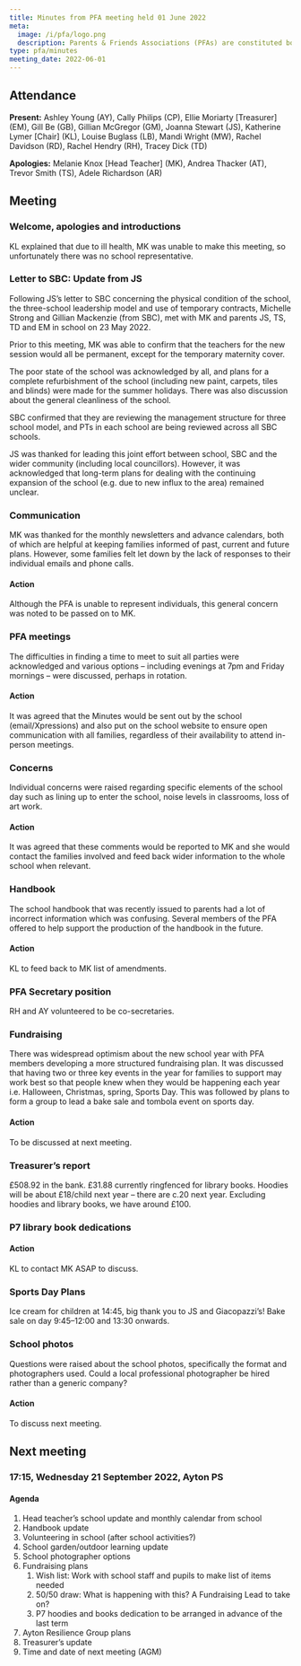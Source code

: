 ```yaml
---
title: Minutes from PFA meeting held 01 June 2022
meta:
  image: /i/pfa/logo.png
  description: Parents & Friends Associations (PFAs) are constituted bodies, which support the school and the broader community. They are independent from the school and the local authority.
type: pfa/minutes
meeting_date: 2022-06-01
---
```


## Attendance

**Present:** Ashley Young (AY), Cally Philips (CP), Ellie Moriarty [Treasurer] (EM), Gill Be (GB), Gillian McGregor (GM), Joanna Stewart (JS), Katherine Lymer [Chair] (KL), Louise Buglass (LB), Mandi Wright (MW), Rachel Davidson (RD), Rachel Hendry (RH), Tracey Dick (TD)

**Apologies:** Melanie Knox [Head Teacher] (MK), Andrea Thacker (AT), Trevor Smith (TS), Adele Richardson (AR)

## Meeting

### Welcome, apologies and introductions

KL explained that due to ill health, MK was unable to make this meeting, so unfortunately there was no school representative.

### Letter to SBC: Update from JS

Following JS’s letter to SBC concerning the physical condition of the school, the three-school leadership model and use of temporary contracts, Michelle Strong and Gillian Mackenzie (from SBC), met with MK and parents JS, TS, TD and EM in school on 23 May 2022.

Prior to this meeting, MK was able to confirm that the teachers for the new session would all be permanent, except for the temporary maternity cover.

The poor state of the school was acknowledged by all, and plans for a complete refurbishment of the school (including new paint, carpets, tiles and blinds) were made for the summer holidays. There was also discussion about the general cleanliness of the school.

SBC confirmed that they are reviewing the management structure for three school model, and PTs in each school are being reviewed across all SBC schools.

JS was thanked for leading this joint effort between school, SBC and the wider community (including local councillors). However, it was acknowledged that long-term plans for dealing with the continuing expansion of the school (e.g. due to new influx to the area) remained unclear.

### Communication

MK was thanked for the monthly newsletters and advance calendars, both of which are helpful at keeping families informed of past, current and future plans. However, some families felt let down by the lack of responses to their individual emails and phone calls.

#### Action

Although the PFA is unable to represent individuals, this general concern was noted to be passed on to MK.

### PFA meetings

The difficulties in finding a time to meet to suit all parties were acknowledged and various options – including evenings at 7pm and Friday mornings – were discussed, perhaps in rotation.

#### Action

It was agreed that the Minutes would be sent out by the school (email/Xpressions) and also put on the school website to ensure open communication with all families, regardless of their availability to attend in-person meetings.

### Concerns

Individual concerns were raised regarding specific elements of the school day such as lining up to enter the school, noise levels in classrooms, loss of art work.

#### Action

It was agreed that these comments would be reported to MK and she would contact the families involved and feed back wider information to the whole school when relevant.

### Handbook

The school handbook that was recently issued to parents had a lot of incorrect information which was confusing. Several members of the PFA offered to help support the production of the handbook in the future.

#### Action

KL to feed back to MK list of amendments.

### PFA Secretary position

RH and AY volunteered to be co-secretaries.

### Fundraising

There was widespread optimism about the new school year with PFA members developing a more structured fundraising plan. It was discussed that having two or three key events in the year for families to support may work best so that people knew when they would be happening each year i.e. Halloween, Christmas, spring, Sports Day. This was followed by plans to form a group to lead a bake sale and tombola event on sports day.

#### Action

To be discussed at next meeting.

### Treasurer’s report

£508.92 in the bank. £31.88 currently ringfenced for library books. Hoodies will be about £18/child next year – there are c.20 next year. Excluding hoodies and library books, we have around £100.

### P7 library book dedications

#### Action

KL to contact MK ASAP to discuss.

### Sports Day Plans

Ice cream for children at 14:45, big thank you to JS and Giacopazzi’s! Bake sale on day 9:45–12:00 and 13:30 onwards.

### School photos

Questions were raised about the school photos, specifically the format and photographers used. Could a local professional photographer be hired rather than a generic company?

#### Action

To discuss next meeting.

## Next meeting

### 17:15, Wednesday 21 September 2022, Ayton PS

#### Agenda

1. Head teacher’s school update and monthly calendar from school
2. Handbook update
3. Volunteering in school (after school activities?)
4. School garden/outdoor learning update
5. School photographer options
6. Fundraising plans
    1. Wish list: Work with school staff and pupils to make list of items needed
    2. 50/50 draw: What is happening with this? A Fundraising Lead to take on?
    3. P7 hoodies and books dedication to be arranged in advance of the last term
10. Ayton Resilience Group plans
11. Treasurer’s update
12. Time and date of next meeting (AGM)
